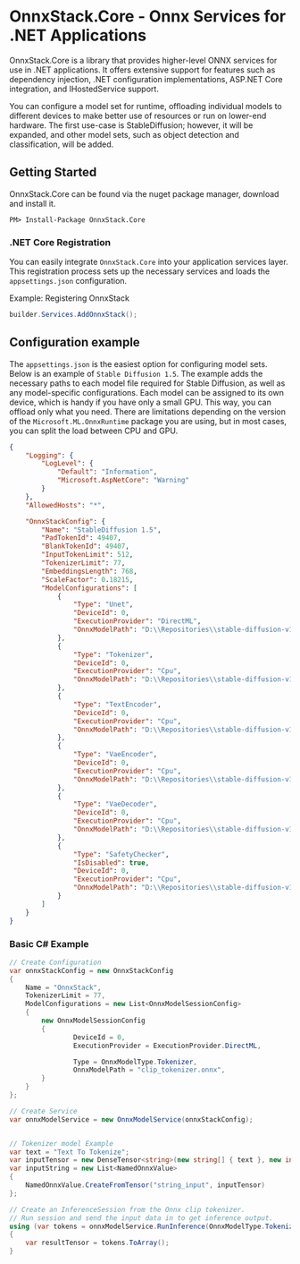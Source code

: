 ﻿# OnnxStack.Core - Onnx Services for .NET Applications

OnnxStack.Core is a library that provides higher-level ONNX services for use in .NET applications. It offers extensive support for features such as dependency injection, .NET configuration implementations, ASP.NET Core integration, and IHostedService support.

You can configure a model set for runtime, offloading individual models to different devices to make better use of resources or run on lower-end hardware. The first use-case is StableDiffusion; however, it will be expanded, and other model sets, such as object detection and classification, will be added.

## Getting Started


OnnxStack.Core can be found via the nuget package manager, download and install it.
```
PM> Install-Package OnnxStack.Core
```


### .NET Core Registration

You can easily integrate `OnnxStack.Core` into your application services layer. This registration process sets up the necessary services and loads the `appsettings.json` configuration.

Example: Registering OnnxStack
```csharp
builder.Services.AddOnnxStack();
```

## Configuration example
The `appsettings.json` is the easiest option for configuring model sets. Below is an example of `Stable Diffusion 1.5`. The example adds the necessary paths to each model file required for Stable Diffusion, as well as any model-specific configurations. Each model can be assigned to its own device, which is handy if you have only a small GPU. This way, you can offload only what you need. There are limitations depending on the version of the `Microsoft.ML.OnnxRuntime` package you are using, but in most cases, you can split the load between CPU and GPU.

```json
{
	"Logging": {
		"LogLevel": {
			"Default": "Information",
			"Microsoft.AspNetCore": "Warning"
		}
	},
	"AllowedHosts": "*",

	"OnnxStackConfig": {
		"Name": "StableDiffusion 1.5",
		"PadTokenId": 49407,
		"BlankTokenId": 49407,
		"InputTokenLimit": 512,
		"TokenizerLimit": 77,
		"EmbeddingsLength": 768,
		"ScaleFactor": 0.18215,
		"ModelConfigurations": [
			{
				"Type": "Unet",
				"DeviceId": 0,
				"ExecutionProvider": "DirectML",
				"OnnxModelPath": "D:\\Repositories\\stable-diffusion-v1-5\\unet\\model.onnx"
			},
			{
				"Type": "Tokenizer",
				"DeviceId": 0,
				"ExecutionProvider": "Cpu",
				"OnnxModelPath": "D:\\Repositories\\stable-diffusion-v1-5\\cliptokenizer.onnx"
			},
			{
				"Type": "TextEncoder",
				"DeviceId": 0,
				"ExecutionProvider": "Cpu",
				"OnnxModelPath": "D:\\Repositories\\stable-diffusion-v1-5\\text_encoder\\model.onnx"
			},
			{
				"Type": "VaeEncoder",
				"DeviceId": 0,
				"ExecutionProvider": "Cpu",
				"OnnxModelPath": "D:\\Repositories\\stable-diffusion-v1-5\\vae_encoder\\model.onnx"
			},
			{
				"Type": "VaeDecoder",
				"DeviceId": 0,
				"ExecutionProvider": "Cpu",
				"OnnxModelPath": "D:\\Repositories\\stable-diffusion-v1-5\\vae_decoder\\model.onnx"
			},
			{
				"Type": "SafetyChecker",
				"IsDisabled": true,
				"DeviceId": 0,
				"ExecutionProvider": "Cpu",
				"OnnxModelPath": "D:\\Repositories\\stable-diffusion-v1-5\\safety_checker\\model.onnx"
			}
		]
	}
}
```



### Basic C# Example
```csharp
// Create Configuration
var onnxStackConfig = new OnnxStackConfig
{
	Name = "OnnxStack",
	TokenizerLimit = 77,
	ModelConfigurations = new List<OnnxModelSessionConfig>
	{
		new OnnxModelSessionConfig
		{
				DeviceId = 0,
				ExecutionProvider = ExecutionProvider.DirectML,

				Type = OnnxModelType.Tokenizer,
				OnnxModelPath = "clip_tokenizer.onnx",
		}
	}
};

// Create Service
var onnxModelService = new OnnxModelService(onnxStackConfig);


// Tokenizer model Example
var text = "Text To Tokenize";
var inputTensor = new DenseTensor<string>(new string[] { text }, new int[] { 1 });
var inputString = new List<NamedOnnxValue>
{
	NamedOnnxValue.CreateFromTensor("string_input", inputTensor)
};

// Create an InferenceSession from the Onnx clip tokenizer.
// Run session and send the input data in to get inference output. 
using (var tokens = onnxModelService.RunInference(OnnxModelType.Tokenizer, inputString))
{
	var resultTensor = tokens.ToArray();
}

```

